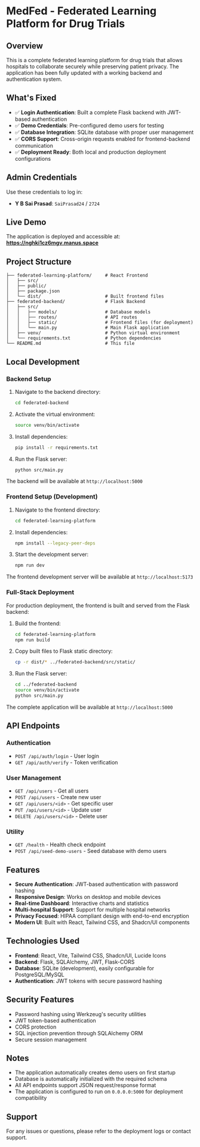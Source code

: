 # MedFed - Federated Learning Platform for Drug Trials

## Overview
This is a complete federated learning platform for drug trials that allows hospitals to collaborate securely while preserving patient privacy. The application has been fully updated with a working backend and authentication system.

## What's Fixed
- ✅ **Login Authentication**: Built a complete Flask backend with JWT-based authentication
- ✅ **Demo Credentials**: Pre-configured demo users for testing
- ✅ **Database Integration**: SQLite database with proper user management
- ✅ **CORS Support**: Cross-origin requests enabled for frontend-backend communication
- ✅ **Deployment Ready**: Both local and production deployment configurations

## Admin Credentials
Use these credentials to log in:

- **Y B Sai Prasad**: `SaiPrasad24` / `2724`

## Live Demo
The application is deployed and accessible at: **https://nghki1cz6mgv.manus.space**

## Project Structure
```
├── federated-learning-platform/     # React Frontend
│   ├── src/
│   ├── public/
│   ├── package.json
│   └── dist/                        # Built frontend files
├── federated-backend/               # Flask Backend
│   ├── src/
│   │   ├── models/                  # Database models
│   │   ├── routes/                  # API routes
│   │   ├── static/                  # Frontend files (for deployment)
│   │   └── main.py                  # Main Flask application
│   ├── venv/                        # Python virtual environment
│   └── requirements.txt             # Python dependencies
└── README.md                        # This file
```

## Local Development

### Backend Setup
1. Navigate to the backend directory:
   ```bash
   cd federated-backend
   ```

2. Activate the virtual environment:
   ```bash
   source venv/bin/activate
   ```

3. Install dependencies:
   ```bash
   pip install -r requirements.txt
   ```

4. Run the Flask server:
   ```bash
   python src/main.py
   ```

The backend will be available at `http://localhost:5000`

### Frontend Setup (Development)
1. Navigate to the frontend directory:
   ```bash
   cd federated-learning-platform
   ```

2. Install dependencies:
   ```bash
   npm install --legacy-peer-deps
   ```

3. Start the development server:
   ```bash
   npm run dev
   ```

The frontend development server will be available at `http://localhost:5173`

### Full-Stack Deployment
For production deployment, the frontend is built and served from the Flask backend:

1. Build the frontend:
   ```bash
   cd federated-learning-platform
   npm run build
   ```

2. Copy built files to Flask static directory:
   ```bash
   cp -r dist/* ../federated-backend/src/static/
   ```

3. Run the Flask server:
   ```bash
   cd ../federated-backend
   source venv/bin/activate
   python src/main.py
   ```

The complete application will be available at `http://localhost:5000`

## API Endpoints

### Authentication
- `POST /api/auth/login` - User login
- `GET /api/auth/verify` - Token verification

### User Management
- `GET /api/users` - Get all users
- `POST /api/users` - Create new user
- `GET /api/users/<id>` - Get specific user
- `PUT /api/users/<id>` - Update user
- `DELETE /api/users/<id>` - Delete user

### Utility
- `GET /health` - Health check endpoint
- `POST /api/seed-demo-users` - Seed database with demo users

## Features
- **Secure Authentication**: JWT-based authentication with password hashing
- **Responsive Design**: Works on desktop and mobile devices
- **Real-time Dashboard**: Interactive charts and statistics
- **Multi-hospital Support**: Support for multiple hospital networks
- **Privacy Focused**: HIPAA compliant design with end-to-end encryption
- **Modern UI**: Built with React, Tailwind CSS, and Shadcn/UI components

## Technologies Used
- **Frontend**: React, Vite, Tailwind CSS, Shadcn/UI, Lucide Icons
- **Backend**: Flask, SQLAlchemy, JWT, Flask-CORS
- **Database**: SQLite (development), easily configurable for PostgreSQL/MySQL
- **Authentication**: JWT tokens with secure password hashing

## Security Features
- Password hashing using Werkzeug's security utilities
- JWT token-based authentication
- CORS protection
- SQL injection prevention through SQLAlchemy ORM
- Secure session management

## Notes
- The application automatically creates demo users on first startup
- Database is automatically initialized with the required schema
- All API endpoints support JSON request/response format
- The application is configured to run on `0.0.0.0:5000` for deployment compatibility

## Support
For any issues or questions, please refer to the deployment logs or contact support.

